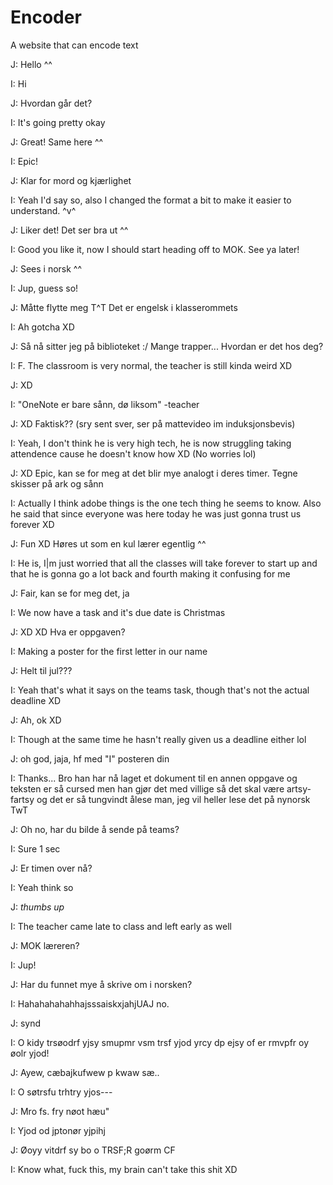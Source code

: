 # Encoder
A website that can encode text

J: Hello ^^

I: Hi

J: Hvordan går det?

I: It's going pretty okay

J: Great! Same here ^^

I: Epic!

J: Klar for mord og kjærlighet

I: Yeah I'd say so, also I changed the format a bit to make it easier to understand. ^v^

J: Liker det! Det ser bra ut ^^

I: Good you like it, now I should start heading off to MOK. See ya later!

J: Sees i norsk ^^

I: Jup, guess so!

J: Måtte flytte meg T^T Det er engelsk i klasserommets

I: Ah gotcha XD

J: Så nå sitter jeg på biblioteket :/ Mange trapper... Hvordan er det hos deg?

I: F. The classroom is very normal, the teacher is still kinda weird XD

J: XD

I: "OneNote er bare sånn, dø liksom" -teacher

J: XD Faktisk?? (sry sent sver, ser på mattevideo im induksjonsbevis)

I: Yeah, I don't think he is very high tech, he is now struggling taking attendence cause he doesn't know how  XD (No worries lol)

J: XD Epic, kan se for meg at det blir mye analogt i deres timer. Tegne skisser på ark og sånn

I: Actually I think adobe things is the one tech thing he seems to know. Also he said that since everyone was here today he was just gonna trust us forever XD

J: Fun XD Høres ut som en kul lærer egentlig ^^

I: He is, I|m just worried that all the classes will take forever to start up and that he is gonna go a lot back and fourth making it confusing for me

J: Fair, kan se for meg det, ja

I: We now have a task and it's due date is Christmas

J: XD XD Hva er oppgaven?

I: Making a poster for the first letter in our name

J: Helt til jul???

I: Yeah that's what it says on the teams task, though that's not the actual deadline XD

J: Ah, ok XD

I: Though at the same time he hasn't really given us a deadline either lol

J: oh god, jaja, hf med "I" posteren din

I: Thanks... Bro han har nå laget et dokument til en annen oppgave og teksten er så cursed men han gjør det med villige så det skal være artsy-fartsy og det er så tungvindt ålese man, jeg vil heller lese det på nynorsk TwT

J: Oh no, har du bilde å sende på teams?

I: Sure 1 sec

J: Er timen over nå?

I: Yeah think so

J: *thumbs up*

I: The teacher came late to class and left early as well

J: MOK læreren?

I: Jup!

J: Har du funnet mye å skrive om i norsken?

I: HahahahahahhajsssaiskxjahjUAJ no.

J: synd

I: O kidy trsøodrf yjsy smupmr vsm trsf yjod yrcy dp ejsy of er rmvpfr oy øolr yjod!

J: Ayew, cæbajkufwew p kwaw sæ..

I: O søtrsfu trhtry yjos---

J: Mro fs. fry nøot hæu"

I: Yjod od jptonør yjpihj 

J: Øoyy vitdrf sy bo o TRSF;R goørm CF

I: Know what, fuck this, my brain can't take this shit XD